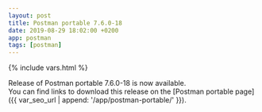 ```yaml
---
layout: post
title: Postman portable 7.6.0-18
date: 2019-08-29 18:02:00 +0200
app: postman
tags: [postman]
---
```

{% include vars.html %}

Release of Postman portable 7.6.0-18 is now available.<br />
You can find links to download this release on the [Postman portable page]({{ var_seo_url | append: '/app/postman-portable/' }}).